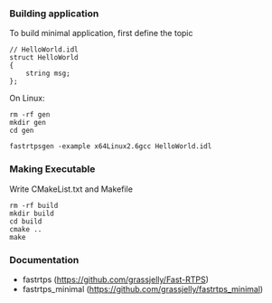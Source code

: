### Building application
To build minimal application, first define the topic
```
// HelloWorld.idl
struct HelloWorld
{
    string msg;
};
```

On Linux:
```
rm -rf gen
mkdir gen
cd gen

fastrtpsgen -example x64Linux2.6gcc HelloWorld.idl
```

### Making Executable
Write CMakeList.txt and Makefile
```
rm -rf build
mkdir build
cd build
cmake ..
make
```
### Documentation
* fastrtps (https://github.com/grassjelly/Fast-RTPS)
* fastrtps_minimal (https://github.com/grassjelly/fastrtps_minimal)
